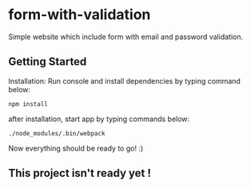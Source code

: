 # form-with-validation

Simple website which include form with email and password validation.

## Getting Started

Installation:
Run console and install dependencies by typing command below:

`npm install`

after installation, start app by typing commands below:

`./node_modules/.bin/webpack`

Now everything should be ready to go! :)

## This project isn't ready yet !
